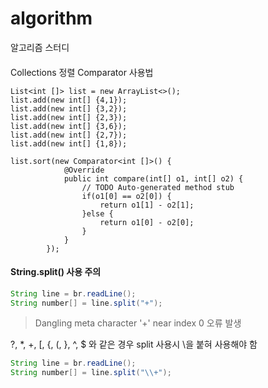 # algorithm
알고리즘 스터디
####
Collections 정렬 Comparator 사용법

```
List<int []> list = new ArrayList<>();
list.add(new int[] {4,1});
list.add(new int[] {3,2});
list.add(new int[] {2,3});
list.add(new int[] {3,6});
list.add(new int[] {2,7});
list.add(new int[] {1,8});

list.sort(new Comparator<int []>() {
			@Override
			public int compare(int[] o1, int[] o2) {
				// TODO Auto-generated method stub
				if(o1[0] == o2[0]) {
					return o1[1] - o2[1];
				}else {
					return o1[0] - o2[0];
				}
			}
		});
```

#### String.split() 사용 주의

```java
String line = br.readLine();
String number[] = line.split("+");
```
>   Dangling meta character '+' near index 0 오류 발생

?, *, +, [, {, (, }, ^, $ 와 같은 경우 split 사용시 \\을 붙혀 사용해야 함

```java
String line = br.readLine();
String number[] = line.split("\\+");
```
